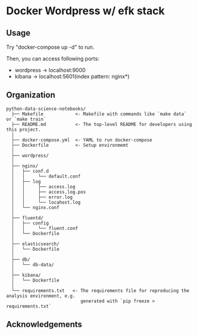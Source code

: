 # Docker Wordpress w/ efk stack

## Usage
Try "docker-compose up -d" to run.

Then, you can access following ports:
* wordpress -> localhost:9000
* kibana -> localhost:5601(index pattern: nginx*)

## Organization

  ```
  python-data-science-notebooks/
    ├── Makefile            <- Makefile with commands like `make data` or `make train`
    ├── README.md           <- The top-level README for developers using this project.
    │
    ├── docker-compose.yml  <- YAML to run docker-compose
    ├── Dockerfile          <- Setup environmemt
    │
    ├── wordpress/
    │ 
    ├── nginx/   
    │   ├── conf.d
    │   │     └── default.conf
    │   ├── log
    │   │     ├── access.log
    │   │     ├── access.log.pos
    │   │     ├── error.log
    │   │     └── locahost.log
    │   └── nginx.conf
    │ 
    ├── fluentd/
    │   ├── config
    │   │     └── fluent.conf
    │   └── Dockerfile
    │ 
    ├── elasticsearch/
    │   └── Dockerfile
    │ 
    ├── db/
    │   └── db-data/
    │ 
    ├── kibana/
    │   └── Dockerfile
    │ 
    └── requirements.txt   <- The requirements file for reproducing the analysis environment, e.g.
                              generated with `pip freeze > requirements.txt`
  ```
  
## Acknowledgements

